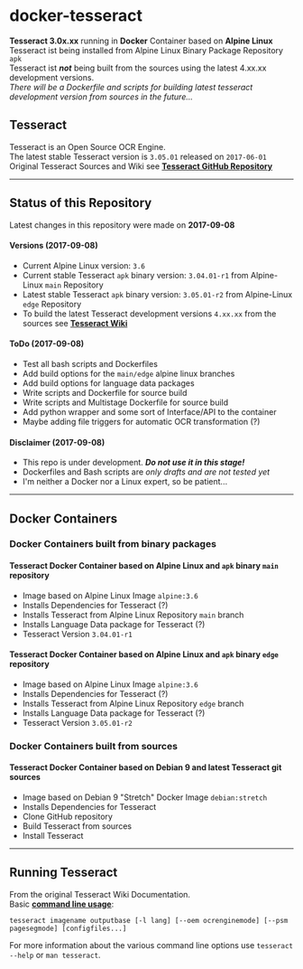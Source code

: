 # **docker-tesseract**

**Tesseract 3.0x.xx** running in **Docker** Container based on **Alpine Linux**  
Tesseract ist being installed from Alpine Linux Binary Package Repository `apk`   
Tesseract ist ___not___ being built from the sources using the latest 4.xx.xx development versions.  
_There will be a Dockerfile and scripts for building latest tesseract development version from sources in the future..._

## Tesseract
Tesseract is an Open Source OCR Engine.  
The latest stable Tesseract version is `3.05.01` released on `2017-06-01`   
Original Tesseract Sources and Wiki see **[Tesseract GitHub Repository](https://github.com/tesseract-ocr/tesseract/)**

_____
## Status of this Repository
Latest changes in this repository were made on **2017-09-08**
#### Versions (2017-09-08)
- Current Alpine Linux version: `3.6`
- Current stable Tesseract `apk` binary version: `3.04.01-r1` from Alpine-Linux `main` Repository
- Latest stable Tesseract `apk` binary version: `3.05.01-r2` from Alpine-Linux `edge` Repository   
- To build the latest Tesseract development versions `4.xx.xx` from the sources see **[Tesseract Wiki](https://github.com/tesseract-ocr/tesseract/wiki)**

#### ToDo (2017-09-08)  
- Test all bash scripts and Dockerfiles
- Add build options for the `main/edge` alpine linux branches
- Add build options for language data packages
- Write scripts and Dockerfile for source build
- Write scripts and Multistage Dockerfile for source build
- Add python wrapper and some sort of Interface/API to the container
- Maybe adding file triggers for automatic OCR transformation (?)

#### Disclaimer (2017-09-08)  
- This repo is under development. ___Do not use it in this stage!___
- Dockerfiles and Bash scripts are _only drafts and are not tested yet_  
- I'm neither a Docker nor a Linux expert, so be patient...  

_____
## Docker Containers  
### Docker Containers built from binary packages
#### Tesseract Docker Container based on Alpine Linux and `apk` binary `main` repository
- Image based on Alpine Linux Image `alpine:3.6`
- Installs Dependencies for Tesseract (?)
- Installs Tesseract from Alpine Linux Repository `main` branch
- Installs Language Data package for Tesseract (?)
- Tesseract Version `3.04.01-r1`

#### Tesseract Docker Container based on Alpine Linux and `apk` binary `edge` repository
- Image based on Alpine Linux Image `alpine:3.6`
- Installs Dependencies for Tesseract (?)
- Installs Tesseract from Alpine Linux Repository `edge` branch
- Installs Language Data package for Tesseract (?)
- Tesseract Version `3.05.01-r2`

### Docker Containers built from sources
#### Tesseract Docker Container based on Debian 9 and latest Tesseract git sources
- Image based on Debian 9 "Stretch" Docker Image `debian:stretch`
- Installs Dependencies for Tesseract
- Clone GitHub repository
- Build Tesseract from sources
- Install Tesseract

_____
## Running Tesseract
From the original Tesseract Wiki Documentation.  
Basic **[command line usage](https://github.com/tesseract-ocr/tesseract/wiki/Command-Line-Usage)**:  

    tesseract imagename outputbase [-l lang] [--oem ocrenginemode] [--psm pagesegmode] [configfiles...]

  For more information about the various command line options use `tesseract --help` or `man tesseract`.
